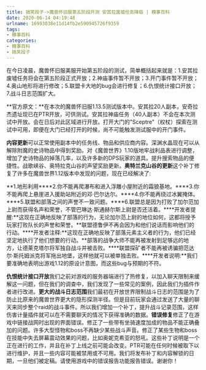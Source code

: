 ```yaml
---
title: 搞笑段子->魔兽怀旧服第五阶段开测 安其拉废墟任务降临 | 糗事百科
date: 2020-06-14 04:19:48
urlname: 16993038e11d14fb2e590945726f9359
tags: 
- 糗事百科
categories:
- 糗事百科
- 搞笑段子
---
```

在今日凌晨，魔兽怀旧服美服开始第五阶段的测试，简单概括起来就是：1.安其拉废墟任务将会在第五阶段正式开放；2.神庙事件暂不开放；3.开门事件暂不开放；4.奥山地形将进行修改；5.联盟卡大地的bug会进行修复；6.仇恨统计接口开放；7.战斗日志范围扩大。

**官方原文：**在本次的魔兽怀旧服1.13.5测试版本中。安其拉20人副本，安奇拉杰遗址现已在PTR开放，可供测试。安其拉神庙任务（40人副本）不会在本次测试中开放。会在日后对此区域进行开放。打开大门的"Sceptre"（权杖）探索在测试中可用，即便在大门已经打开的时候，尚不可能触发测试服中的开门事件。

**内容更新**可以正常使用副本中的任务线、物品和供应商内容。深渊水晶现在可以从解除附魔的史诗物品中得到奖励。对《魔兽世界》1.10版地牢战利品表进行调整，增加了史诗物品的掉落几率，以及许多新的DPS玩家的道具。提升搜索物品的便捷性。战歌峡谷、奥特拉克山谷的声望奖励更新。**奥特兰克山谷的更新**这个补丁修复了许多在魔兽世界1.12版本中发现的问题，现在已经解决了:

**1.地形利用****2.你不能再爬瀑布和进入浮雕小屋附近的霜狼基地。****3.你不能再爬上悬崖进入援助站附近的邓·巴尔达尔。****4.你不能再绕过冰翼掩体。****5.联盟和部落之间的声誉不一致问题。****6.联盟总是因为打败了加尔范加上尉而获得名声和荣誉，不管巴琳达·斯通赫尔斯上尉是否还活着。****开发者提醒:**这现在正确地反映了部落的行为，无论加尔范上尉的地位如何，这都将授予玩家打败队长的声誉和荣誉。**联盟德鲁伊不再会因为和他们说话而影响他们的行动。****开发者注释:**这现在正确地反映了部落元素主义者的行为，他们已经坚定地执行了他们想要的行动。**部落的战争大师不能再被发射到足够远的地方，让德莱克塔尔将军独自战斗并被击败。****联盟探矿者不能再被诱骗把范达尔·斯托姆派克将军拖出地堡，这样他就可以被单独击败。****开发者说明:**我们要准确地表明出游戏1.12的原设计意图，而这些bug与预期的不符。

**仇恨统计接口开放**我们之前对游戏的服务器端进行了热修复，以加入聊天限制来缓解这一问题，但在我们的调查中，我们发现了一些常见的案例，因此我们为插件作者进行改进。**更大的战斗日志范围**我们最初在开放世界限制战斗日志的范围是为了防止比原来的魔兽世界更大的隐形探测半径。但是目前玩家会通过发送了大量的聊天来同步整个raid的战斗事件。所以我们增加一个补丁，提升战斗记录范围，这样伤害计量插件就可以在不需要聊天的情况下获得准确的数据。**错误修复**修正了在游戏中链接战网时出现的界面错误。修正了一些带有坐骑速度加成的物品不能正确叠加的问题。许多大型怪物和boss不再缺少某些战斗声音。修正了某些生物和boss在技能中失去屏幕震动效果的问题，比如奥妮克希亚的怒吼。这些补丁说明是一个正在进行的工作，并且在补丁上线之前可能会改变。PTR可能在任何时候被取下以进行维护，并且一些内容可能被禁用或不可用。我们将发布补丁和内容解锁的日期，一旦他们被定稿。请使用游戏中的错误报告功能报告错误。谢谢你！


